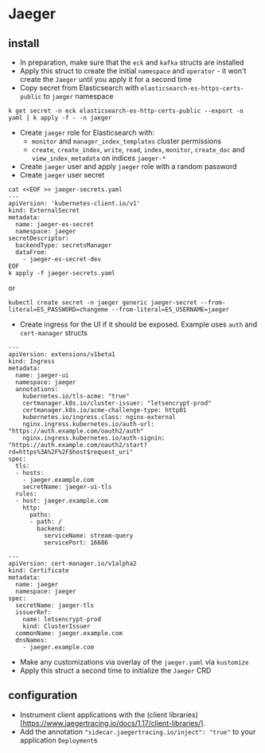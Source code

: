 # Jaeger
## install
- In preparation, make sure that the `eck` and `kafka` structs are installed
- Apply this struct to create the initial `namespace` and `operator` - it won't create the `Jaeger` until you apply it for a second time
- Copy secret from Elasticsearch with `elasticsearch-es-https-certs-public` to `jaeger` namespace
```
k get secret -n eck elasticsearch-es-http-certs-public --export -o yaml | k apply -f - -n jaeger
```
- Create `jaeger` role for Elasticsearch with:
    - `monitor` and `manager_index_templates` cluster permissions
    - `create`, `create_index`, `write`, `read`, `index`, `monitor`, `create_doc` and `view_index_metadata` on indices `jaeger-*`
- Create `jaeger` user and apply `jaeger` role with a random password
- Create `jaeger` user secret
```
cat <<EOF >> jaeger-secrets.yaml
---
apiVersion: 'kubernetes-client.io/v1'
kind: ExternalSecret
metadata:
  name: jaeger-es-secret 
  namespace: jaeger
secretDescriptor:
  backendType: secretsManager
  dataFrom:
    - jaeger-es-secret-dev 
EOF
k apply -f jaeger-secrets.yaml
```

or

```
kubectl create secret -n jaeger generic jaeger-secret --from-literal=ES_PASSWORD=changeme --from-literal=ES_USERNAME=jaeger
```
- Create ingress for the UI if it should be exposed. Example uses `auth` and `cert-manager` structs
```
---
apiVersion: extensions/v1beta1 
kind: Ingress
metadata:
  name: jaeger-ui
  namespace: jaeger
  annotations:
    kubernetes.io/tls-acme: "true"
    certmanager.k8s.io/cluster-issuer: "letsencrypt-prod"
    certmanager.k8s.io/acme-challenge-type: http01
    kubernetes.io/ingress.class: nginx-external
    nginx.ingress.kubernetes.io/auth-url: "https://auth.example.com/oauth2/auth"
    nginx.ingress.kubernetes.io/auth-signin: "https://auth.example.com/oauth2/start?rd=https%3A%2F%2F$host$request_uri"
spec:
  tls:
  - hosts:
    - jaeger.example.com
    secretName: jaeger-ui-tls
  rules:
  - host: jaeger.example.com
    http:
      paths:
      - path: /
        backend:
          serviceName: stream-query
          servicePort: 16686

---
apiVersion: cert-manager.io/v1alpha2
kind: Certificate
metadata:
  name: jaeger
  namespace: jaeger
spec:
  secretName: jaeger-tls
  issuerRef:
    name: letsencrypt-prod
    kind: ClusterIssuer
  commonName: jaeger.example.com
  dnsNames:
    - jaeger.example.com
```
- Make any customizations via overlay of the `jaeger.yaml` via `kustomize`
- Apply this struct a second time to initialize the `Jaeger` CRD

## configuration
- Instrument client applications with the (client libraries)[https://www.jaegertracing.io/docs/1.17/client-libraries/].
- Add the annotation `"sidecar.jaegertracing.io/inject": "true"` to your application `Deployment`s
